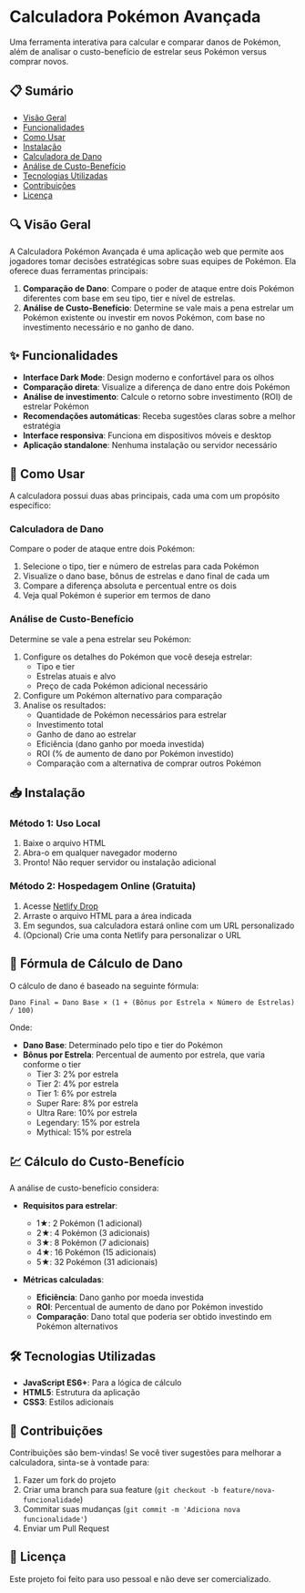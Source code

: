 # Calculadora Pokémon Avançada

Uma ferramenta interativa para calcular e comparar danos de Pokémon, além de analisar o custo-benefício de estrelar seus Pokémon versus comprar novos.

## 📋 Sumário

- [Visão Geral](#visão-geral)
- [Funcionalidades](#funcionalidades)
- [Como Usar](#como-usar)
- [Instalação](#instalação)
- [Calculadora de Dano](#calculadora-de-dano)
- [Análise de Custo-Benefício](#análise-de-custo-benefício)
- [Tecnologias Utilizadas](#tecnologias-utilizadas)
- [Contribuições](#contribuições)
- [Licença](#licença)

## 🔍 Visão Geral

A Calculadora Pokémon Avançada é uma aplicação web que permite aos jogadores tomar decisões estratégicas sobre suas equipes de Pokémon. Ela oferece duas ferramentas principais:

1. **Comparação de Dano**: Compare o poder de ataque entre dois Pokémon diferentes com base em seu tipo, tier e nível de estrelas.
2. **Análise de Custo-Benefício**: Determine se vale mais a pena estrelar um Pokémon existente ou investir em novos Pokémon, com base no investimento necessário e no ganho de dano.

## ✨ Funcionalidades

- **Interface Dark Mode**: Design moderno e confortável para os olhos
- **Comparação direta**: Visualize a diferença de dano entre dois Pokémon
- **Análise de investimento**: Calcule o retorno sobre investimento (ROI) de estrelar Pokémon
- **Recomendações automáticas**: Receba sugestões claras sobre a melhor estratégia
- **Interface responsiva**: Funciona em dispositivos móveis e desktop
- **Aplicação standalone**: Nenhuma instalação ou servidor necessário

## 🚀 Como Usar

A calculadora possui duas abas principais, cada uma com um propósito específico:

### Calculadora de Dano

Compare o poder de ataque entre dois Pokémon:

1. Selecione o tipo, tier e número de estrelas para cada Pokémon
2. Visualize o dano base, bônus de estrelas e dano final de cada um
3. Compare a diferença absoluta e percentual entre os dois
4. Veja qual Pokémon é superior em termos de dano

### Análise de Custo-Benefício

Determine se vale a pena estrelar seu Pokémon:

1. Configure os detalhes do Pokémon que você deseja estrelar:
   - Tipo e tier
   - Estrelas atuais e alvo
   - Preço de cada Pokémon adicional necessário
2. Configure um Pokémon alternativo para comparação
3. Analise os resultados:
   - Quantidade de Pokémon necessários para estrelar
   - Investimento total
   - Ganho de dano ao estrelar
   - Eficiência (dano ganho por moeda investida)
   - ROI (% de aumento de dano por Pokémon investido)
   - Comparação com a alternativa de comprar outros Pokémon

## 📥 Instalação

### Método 1: Uso Local

1. Baixe o arquivo HTML
2. Abra-o em qualquer navegador moderno
3. Pronto! Não requer servidor ou instalação adicional

### Método 2: Hospedagem Online (Gratuita)

1. Acesse [Netlify Drop](https://app.netlify.com/drop)
2. Arraste o arquivo HTML para a área indicada
3. Em segundos, sua calculadora estará online com um URL personalizado
4. (Opcional) Crie uma conta Netlify para personalizar o URL

## 🧮 Fórmula de Cálculo de Dano

O cálculo de dano é baseado na seguinte fórmula:

```
Dano Final = Dano Base × (1 + (Bônus por Estrela × Número de Estrelas) / 100)
```

Onde:
- **Dano Base**: Determinado pelo tipo e tier do Pokémon
- **Bônus por Estrela**: Percentual de aumento por estrela, que varia conforme o tier
  - Tier 3: 2% por estrela
  - Tier 2: 4% por estrela
  - Tier 1: 6% por estrela
  - Super Rare: 8% por estrela
  - Ultra Rare: 10% por estrela
  - Legendary: 15% por estrela
  - Mythical: 15% por estrela

## 💹 Cálculo do Custo-Benefício

A análise de custo-benefício considera:

- **Requisitos para estrelar**:
  - 1★: 2 Pokémon (1 adicional)
  - 2★: 4 Pokémon (3 adicionais)
  - 3★: 8 Pokémon (7 adicionais)
  - 4★: 16 Pokémon (15 adicionais)
  - 5★: 32 Pokémon (31 adicionais)

- **Métricas calculadas**:
  - **Eficiência**: Dano ganho por moeda investida
  - **ROI**: Percentual de aumento de dano por Pokémon investido
  - **Comparação**: Dano total que poderia ser obtido investindo em Pokémon alternativos

## 🛠️ Tecnologias Utilizadas

- **JavaScript ES6+**: Para a lógica de cálculo
- **HTML5**: Estrutura da aplicação
- **CSS3**: Estilos adicionais

## 🤝 Contribuições

Contribuições são bem-vindas! Se você tiver sugestões para melhorar a calculadora, sinta-se à vontade para:

1. Fazer um fork do projeto
2. Criar uma branch para sua feature (`git checkout -b feature/nova-funcionalidade`)
3. Commitar suas mudanças (`git commit -m 'Adiciona nova funcionalidade'`)
4. Enviar um Pull Request

## 📄 Licença

Este projeto foi feito para uso pessoal e não deve ser comercializado.
